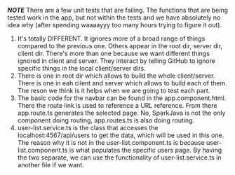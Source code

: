 ***NOTE***
There are a few unit tests that are failing. The functions that are being tested work in the app, but not within the tests and we have absolutely no idea why (after spending waaaayyy too many hours trying to figure it out). 


1. It's totally DIFFERENT. It ignores more of a broad range of things compared to the previous one. Others appear in the root dir, server dir, client dir. There's more than one because we want different things ignored in client and server. They interact by telling GitHub to ignore specific things in the local client/server dirs.
2. There is one in root dir which allows to build the whole client/server. There is one in eah cilent and server which allows to build each of them. The reson we think is it helps when we are going to test each part.
3. The basic code for the navbar can be found in the app.component.html. There the route link is used to reference a URL reference. From there app.route.ts generates the selected page. No, SparkJava is not the only component doing routing, app.routes.ts is also doing routing.
4. user-list.service.ts is the class that accesses the localhost:4567/api/users to get the data, which will be used in this one. The reason why it is not in the user-list.component.ts is because user-list.component.ts is what populates the specific users page. By having the two separate, we can use the functionality of user-list.service.ts in another file if we want. 
